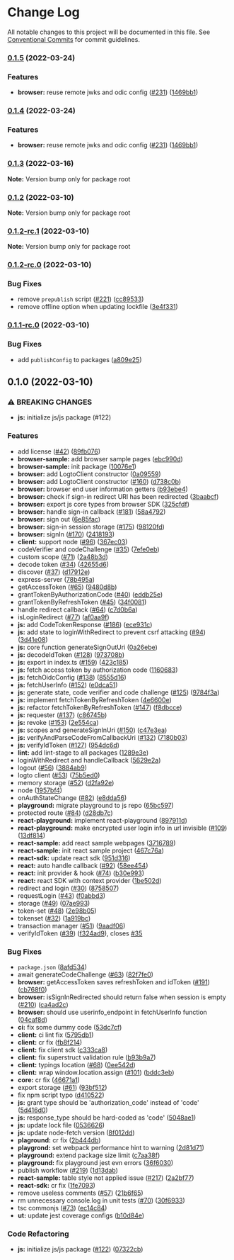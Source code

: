 # Change Log

All notable changes to this project will be documented in this file.
See [Conventional Commits](https://conventionalcommits.org) for commit guidelines.

### [0.1.5](https://github.com/logto-io/js/compare/v0.1.3...v0.1.5) (2022-03-24)


### Features

* **browser:** reuse remote jwks and odic config ([#231](https://github.com/logto-io/js/issues/231)) ([1469bb1](https://github.com/logto-io/js/commit/1469bb16a5009aaca5f42b73add341204e7accf4))



### [0.1.4](https://github.com/logto-io/js/compare/v0.1.3...v0.1.4) (2022-03-24)


### Features

* **browser:** reuse remote jwks and odic config ([#231](https://github.com/logto-io/js/issues/231)) ([1469bb1](https://github.com/logto-io/js/commit/1469bb16a5009aaca5f42b73add341204e7accf4))



### [0.1.3](https://github.com/logto-io/js/compare/v0.1.2...v0.1.3) (2022-03-16)

**Note:** Version bump only for package root





### [0.1.2](https://github.com/logto-io/js/compare/v0.1.2-rc.1...v0.1.2) (2022-03-10)

**Note:** Version bump only for package root





### [0.1.2-rc.1](https://github.com/logto-io/js/compare/v0.1.2-rc.0...v0.1.2-rc.1) (2022-03-10)

**Note:** Version bump only for package root





### [0.1.2-rc.0](https://github.com/logto-io/js/compare/v0.1.1-rc.0...v0.1.2-rc.0) (2022-03-10)


### Bug Fixes

* remove `prepublish` script ([#221](https://github.com/logto-io/js/issues/221)) ([cc89533](https://github.com/logto-io/js/commit/cc895337762cf7740578a8eb14835ed0d5d72905))
* remove offline option when updating lockfile ([3e4f331](https://github.com/logto-io/js/commit/3e4f331859abfafece2b35761aa142f8543b8713))



### [0.1.1-rc.0](https://github.com/logto-io/js/compare/v0.1.0...v0.1.1-rc.0) (2022-03-10)


### Bug Fixes

* add `publishConfig` to packages ([a809e25](https://github.com/logto-io/js/commit/a809e257982f7d3c31f104fa5daf983c535adfc5))



## 0.1.0 (2022-03-10)


### ⚠ BREAKING CHANGES

* **js:** initialize js/js package (#122)

### Features

* add license ([#42](https://github.com/logto-io/js/issues/42)) ([89fb076](https://github.com/logto-io/js/commit/89fb076b4c400adf3a0556af10f3f76466bf5e7f))
* **browser-sample:** add browser sample pages ([ebc990d](https://github.com/logto-io/js/commit/ebc990d1407a6c6967ce5cc9e9a50158b9d1a3b9))
* **browser-sample:** init package ([10076e1](https://github.com/logto-io/js/commit/10076e15e6c491c2584cb8a0269f0d7bfddef526))
* **browser:** add LogtoClient constructor ([0a09559](https://github.com/logto-io/js/commit/0a09559e25eb2badcfe390ad0e99756c8ef96f1c))
* **browser:** add LogtoClient constructor ([#160](https://github.com/logto-io/js/issues/160)) ([d738c0b](https://github.com/logto-io/js/commit/d738c0b842476f1ba72e0acd1ee1dd79d0689ce0))
* **browser:** browser end user information getters ([b93ebe4](https://github.com/logto-io/js/commit/b93ebe40c04fc76c365b72761a05a01416e4bee2))
* **browser:** check if sign-in redirect URI has been redirected ([3baabcf](https://github.com/logto-io/js/commit/3baabcff3776ef9be5064870b979a517df4c1fd8))
* **browser:** export js core types from browser SDK ([325cfdf](https://github.com/logto-io/js/commit/325cfdf7dc61202b369d535a91fe71b81b78248c))
* **browser:** handle sign-in callback  ([#181](https://github.com/logto-io/js/issues/181)) ([58a4792](https://github.com/logto-io/js/commit/58a47924923bae27f69db6585322820c634f4688))
* **browser:** sign out ([6e85fac](https://github.com/logto-io/js/commit/6e85facc8d71d1b62e2eb57e1ffa29061fd8e68e))
* **browser:** sign-in session storage ([#175](https://github.com/logto-io/js/issues/175)) ([98120fd](https://github.com/logto-io/js/commit/98120fd69bcdbf5262972adcf5116bb97aab7c50))
* **browser:** signIn ([#170](https://github.com/logto-io/js/issues/170)) ([2418193](https://github.com/logto-io/js/commit/24181931643472318345678ec68b7e874a72fd5a))
* **client:** support node ([#96](https://github.com/logto-io/js/issues/96)) ([367ec03](https://github.com/logto-io/js/commit/367ec036dbe9d4243ca9c4544e8a67dcf31d436b))
* codeVerifier and codeChallenge ([#35](https://github.com/logto-io/js/issues/35)) ([7efe0eb](https://github.com/logto-io/js/commit/7efe0eb2d2e0cc9e543544be77af8dc5c3e10b0d))
* custom scope ([#71](https://github.com/logto-io/js/issues/71)) ([2a48b3d](https://github.com/logto-io/js/commit/2a48b3d5069cc4616d501c622947715621cae358))
* decode token ([#34](https://github.com/logto-io/js/issues/34)) ([42655d6](https://github.com/logto-io/js/commit/42655d6e7cd46c5458e41a62907fdfc719cca4bb))
* discover ([#37](https://github.com/logto-io/js/issues/37)) ([d17912e](https://github.com/logto-io/js/commit/d17912e6ee7a5c9359bf5bea69aa25e53f1b305a))
* express-server ([78b495a](https://github.com/logto-io/js/commit/78b495a115dc5cb78594df866cc557f6f4d32d96))
* getAccessToken ([#65](https://github.com/logto-io/js/issues/65)) ([9480d8b](https://github.com/logto-io/js/commit/9480d8b63e66e8e9cf1c50d3d9bc552e52aa8a7d))
* grantTokenByAuthorizationCode ([#40](https://github.com/logto-io/js/issues/40)) ([eddb25e](https://github.com/logto-io/js/commit/eddb25e26122b5a3e9f8c3ab24b58f7bf6db301c))
* grantTokenByRefreshToken ([#45](https://github.com/logto-io/js/issues/45)) ([34f0081](https://github.com/logto-io/js/commit/34f0081585fd3d1e5d5db97618a5ed072957a01b))
* handle redirect callback ([#64](https://github.com/logto-io/js/issues/64)) ([c7d0b6a](https://github.com/logto-io/js/commit/c7d0b6a53a66d531dfd6c01c5f8b0babb3ae0419))
* isLoginRedirect ([#77](https://github.com/logto-io/js/issues/77)) ([af0aa9f](https://github.com/logto-io/js/commit/af0aa9f308427d393cb8872d8680480aee3f359b))
* **js:** add CodeTokenResponse ([#186](https://github.com/logto-io/js/issues/186)) ([ece931c](https://github.com/logto-io/js/commit/ece931c3556a3fb654127ef258e25c141e27fa7a))
* **js:** add state to loginWithRedirect to prevent csrf attacking ([#94](https://github.com/logto-io/js/issues/94)) ([3d41e08](https://github.com/logto-io/js/commit/3d41e08da84c648d0dbe9926cc5a4f2f6f432a28))
* **js:** core function generateSignOutUri ([0a26ebe](https://github.com/logto-io/js/commit/0a26ebea93d08e559fb81ef930aa0e604b90b24f))
* **js:** decodeIdToken ([#128](https://github.com/logto-io/js/issues/128)) ([973708b](https://github.com/logto-io/js/commit/973708b7f3f518b85591384a6d1392b74ef71ab1))
* **js:** export in index.ts ([#159](https://github.com/logto-io/js/issues/159)) ([423c185](https://github.com/logto-io/js/commit/423c1851e6339a5069559abc564e229aa111529a))
* **js:** fetch access token by authorization code ([1160683](https://github.com/logto-io/js/commit/1160683f2eabde8f988c01cddd829fc480b54b20))
* **js:** fetchOidcConfig ([#138](https://github.com/logto-io/js/issues/138)) ([8555d16](https://github.com/logto-io/js/commit/8555d169e82d7b814b017583ad2f924b3a6ac45d))
* **js:** fetchUserInfo ([#152](https://github.com/logto-io/js/issues/152)) ([e0dca51](https://github.com/logto-io/js/commit/e0dca5153354966470c00d8c23a8066e26fb27e2))
* **js:** generate state, code verifier and code challenge ([#125](https://github.com/logto-io/js/issues/125)) ([9784f3a](https://github.com/logto-io/js/commit/9784f3a97f4d84d9945cd46b8a6a9b93b33b8964))
* **js:** implement fetchTokenByRefreshToken ([4e6600e](https://github.com/logto-io/js/commit/4e6600e6035fb2b849d224c171ca1bc29b34cb3e))
* **js:** refactor fetchTokenByRefreshToken ([#147](https://github.com/logto-io/js/issues/147)) ([f8dbcce](https://github.com/logto-io/js/commit/f8dbcce16ce9af14936807d7eb59e0d7bbde8edd))
* **js:** requester ([#137](https://github.com/logto-io/js/issues/137)) ([c86745b](https://github.com/logto-io/js/commit/c86745bab035543b3d14dc5fe1433e413d3d51f2))
* **js:** revoke ([#153](https://github.com/logto-io/js/issues/153)) ([2e554ca](https://github.com/logto-io/js/commit/2e554ca79b9ec1b140da2a81704d0e65d5a751eb))
* **js:** scopes and generateSignInUri ([#150](https://github.com/logto-io/js/issues/150)) ([c47e3ea](https://github.com/logto-io/js/commit/c47e3ea4a94c35e63e0d77bcc27438c380c657ca))
* **js:** verifyAndParseCodeFromCallbackUri ([#132](https://github.com/logto-io/js/issues/132)) ([7180b03](https://github.com/logto-io/js/commit/7180b031c53161dd3ff77115e1e0e5d3fa73b224))
* **js:** verifyIdToken ([#127](https://github.com/logto-io/js/issues/127)) ([954dc6d](https://github.com/logto-io/js/commit/954dc6d9f046e752f635248bcd87e15cf02fb63e))
* **lint:** add lint-stage to all packages ([1289e3e](https://github.com/logto-io/js/commit/1289e3e11896d4fc68bb465d94d52f7cc4e90064))
* loginWithRedirect and handleCallback ([5629e2a](https://github.com/logto-io/js/commit/5629e2afd04429d88ad5db80b514161da0474a88))
* logout ([#56](https://github.com/logto-io/js/issues/56)) ([3884ab9](https://github.com/logto-io/js/commit/3884ab9523d5821eb5d25a418c6dd10a1937f003))
* logto client ([#53](https://github.com/logto-io/js/issues/53)) ([75b5ed0](https://github.com/logto-io/js/commit/75b5ed0b4eac376406a1c6dca9f3c75246b82de6))
* memory storage ([#52](https://github.com/logto-io/js/issues/52)) ([d2fa92e](https://github.com/logto-io/js/commit/d2fa92ece27db4713ce3597f8b495772bbc065f1))
* node ([1957bf4](https://github.com/logto-io/js/commit/1957bf4c09bba98a8b8272cfb9f8a4d1156cf9a4))
* onAuthStateChange ([#82](https://github.com/logto-io/js/issues/82)) ([e8dda56](https://github.com/logto-io/js/commit/e8dda5632bb4b7ad6e0901154484ab035a699afd))
* **playground:** migrate playground to js repo ([65bc597](https://github.com/logto-io/js/commit/65bc597453fb0f16cc7bd9e329509518ce8e8680))
* protected route ([#84](https://github.com/logto-io/js/issues/84)) ([d28db7c](https://github.com/logto-io/js/commit/d28db7c98fe596a31013bda51645b129b3d0bda9))
* **react-playground:** implement react-playground ([897911d](https://github.com/logto-io/js/commit/897911dcdbd2a574374f0eb5794ac4684ec06859))
* **react-playground:** make encrypted user login info in url invisible ([#109](https://github.com/logto-io/js/issues/109)) ([13df814](https://github.com/logto-io/js/commit/13df8142d8e318a5782ec35d6661f76326b85766))
* **react-sample:** add react sample webpages ([3716789](https://github.com/logto-io/js/commit/3716789b9df75f5a0e593b43cf24a0138315e2ff))
* **react-sample:** init react sample project ([467c76a](https://github.com/logto-io/js/commit/467c76a8ced26cdb8459a729412101a6ad186824))
* **react-sdk:** update react sdk ([951d316](https://github.com/logto-io/js/commit/951d316fc6efae955b0e79a0a7cc8f80bfe91bce))
* **react:** auto handle callback ([#92](https://github.com/logto-io/js/issues/92)) ([58ee454](https://github.com/logto-io/js/commit/58ee45453780edde82d3ff8d8cb2fb00a779a8f9))
* **react:** init provider & hook ([#74](https://github.com/logto-io/js/issues/74)) ([b30e993](https://github.com/logto-io/js/commit/b30e993e3483ebcb340dd318e12e640eddf2360e))
* **react:** react SDK with context provider ([1be502d](https://github.com/logto-io/js/commit/1be502d333c25209be44bd3a34911d3546555d7f))
* redirect and login ([#30](https://github.com/logto-io/js/issues/30)) ([8758507](https://github.com/logto-io/js/commit/87585079fe168749eaaaea24ec01d05936a2abfa))
* requestLogin ([#43](https://github.com/logto-io/js/issues/43)) ([f0abbd3](https://github.com/logto-io/js/commit/f0abbd3f3e500411c131d4afc83374625113abdf))
* storage ([#49](https://github.com/logto-io/js/issues/49)) ([07ae993](https://github.com/logto-io/js/commit/07ae993d781bfb675f6b7d506fc6714a682b4bfd))
* token-set ([#48](https://github.com/logto-io/js/issues/48)) ([2e98b05](https://github.com/logto-io/js/commit/2e98b056d92b93f3fdd3e3588c3f996e715a179d))
* tokenset ([#32](https://github.com/logto-io/js/issues/32)) ([1a919bc](https://github.com/logto-io/js/commit/1a919bcd4a3a8eb903c5dae0c5066c1c4c85049f))
* transaction manager ([#51](https://github.com/logto-io/js/issues/51)) ([9aadf06](https://github.com/logto-io/js/commit/9aadf06a72309fef9abddfe5d410e8d78a3c7971))
* verifyIdToken ([#39](https://github.com/logto-io/js/issues/39)) ([f324ad9](https://github.com/logto-io/js/commit/f324ad962e28159572899a541b0e929279b0f763)), closes [#35](https://github.com/logto-io/js/issues/35)


### Bug Fixes

* `package.json` ([8afd534](https://github.com/logto-io/js/commit/8afd534e5d79db29c9ef1aa55cfa94549ea025b8))
* await generateCodeChallenge ([#63](https://github.com/logto-io/js/issues/63)) ([82f7fe0](https://github.com/logto-io/js/commit/82f7fe0bf4d47ac7d090e39ebe520c89aba5aea6))
* **browser:** getAccessToken saves refreshToken and idToken ([#191](https://github.com/logto-io/js/issues/191)) ([cb768f0](https://github.com/logto-io/js/commit/cb768f0a2b1353dbeab427b04fcd21f932a4b061))
* **browser:** isSignInRedirected should return false when session is empty ([#210](https://github.com/logto-io/js/issues/210)) ([ca4ad2c](https://github.com/logto-io/js/commit/ca4ad2c0f2ab5a723a33b9c3dae2bd76c92f9b43))
* **browser:** should use userinfo_endpoint in fetchUserInfo function ([04caf8d](https://github.com/logto-io/js/commit/04caf8d43af099a15f58d4e7653a453f56733e6d))
* **ci:** fix some dummy code ([53dc7cf](https://github.com/logto-io/js/commit/53dc7cf0a37cfbed5ef34725edebf6a8de7ce144))
* **client:** ci lint fix ([5795db1](https://github.com/logto-io/js/commit/5795db10375351fb53b6495426b83ec2c3112f38))
* **client:** cr fix ([fb8f214](https://github.com/logto-io/js/commit/fb8f2146d0c79cedf008be2daca80c2b490137c6))
* **client:** fix client sdk ([c333ca8](https://github.com/logto-io/js/commit/c333ca81540e3781dc953f5462f85dc77b9b0f1f))
* **client:** fix superstruct validation rule ([b93b9a7](https://github.com/logto-io/js/commit/b93b9a77896d50e66660f6933ca1df23ce4fba55))
* **client:** typings location ([#68](https://github.com/logto-io/js/issues/68)) ([0ee542d](https://github.com/logto-io/js/commit/0ee542dc51cd387303164cb264d216d71c7886b1))
* **client:** wrap window.location.assign ([#101](https://github.com/logto-io/js/issues/101)) ([bddc3eb](https://github.com/logto-io/js/commit/bddc3eb7f98bf23987c296a44eb7beccf8c11c3b))
* **core:** cr fix ([46671a1](https://github.com/logto-io/js/commit/46671a1a126244c5a62e423ecc7f487811bf1ccb))
* export storage ([#61](https://github.com/logto-io/js/issues/61)) ([93bf512](https://github.com/logto-io/js/commit/93bf5127432f87fcdbf175f7cba63bf06bc1b3e0))
* fix npm script typo ([d410522](https://github.com/logto-io/js/commit/d4105227c9ed9db1e0939a0dd11f0e1bb3264096))
* **js:** grant type should be 'authorization_code'  instead of 'code' ([5d416d0](https://github.com/logto-io/js/commit/5d416d0bb0901dc7fd7b79afdb504a1cdf11b901))
* **js:** response_type should be hard-coded as 'code' ([5048ae1](https://github.com/logto-io/js/commit/5048ae152f15a9fd5c2626c5e6c54d8fd327aadb))
* **js:** update lock file ([0536626](https://github.com/logto-io/js/commit/0536626c2c54e531f475baf784aeeae4786c119e))
* **js:** update node-fetch version ([8f012dd](https://github.com/logto-io/js/commit/8f012dd962e234d59a5d2e4f7397e863ee97f02d))
* **plaground:** cr fix ([2b444db](https://github.com/logto-io/js/commit/2b444db8d75414bbab0b871c9f55fa1f5560e942))
* **playgrond:** set webpack performance hint to warning ([2d81d71](https://github.com/logto-io/js/commit/2d81d71089bae979e082abf77be10ef99820555f))
* **playground:** extend package size limit ([c7aa38f](https://github.com/logto-io/js/commit/c7aa38f986dc567c3847d656248de1b7baf05adb))
* **playground:** fix playground jest evn errors ([36f6030](https://github.com/logto-io/js/commit/36f6030b387f92ce8284e7fefd461f0fd486ed2a))
* publish workflow ([#219](https://github.com/logto-io/js/issues/219)) ([1d13dab](https://github.com/logto-io/js/commit/1d13dabfcbea913c5bbcb371dc2b34082f65e604))
* **react-sample:** table style not applied issue ([#217](https://github.com/logto-io/js/issues/217)) ([2a2bf77](https://github.com/logto-io/js/commit/2a2bf779f3364eb5ccea8bddb6a51fdf0369ef2f))
* **react-sdk:** cr fix ([1fe7093](https://github.com/logto-io/js/commit/1fe709356860117ed0e5f9ed79123cb3c17727b9))
* remove useless comments ([#57](https://github.com/logto-io/js/issues/57)) ([21b6f65](https://github.com/logto-io/js/commit/21b6f658ab0a9a382f7404fdaa7b96d4b37a6c1e))
* rm unnecessary console.log in unit tests ([#70](https://github.com/logto-io/js/issues/70)) ([30f6933](https://github.com/logto-io/js/commit/30f6933db66a34253108840d0c1f701440da7623))
* tsc commonjs ([#73](https://github.com/logto-io/js/issues/73)) ([ec14c84](https://github.com/logto-io/js/commit/ec14c84bc974119cd4109fcd761bdea6b6a65d1f))
* **ut:** update jest coverage configs ([b10d84e](https://github.com/logto-io/js/commit/b10d84edbf6c1639bfaa4dbb9fa41f4a10543bde))


### Code Refactoring

* **js:** initialize js/js package ([#122](https://github.com/logto-io/js/issues/122)) ([07322cb](https://github.com/logto-io/js/commit/07322cb02dd461cc69dc1f7bf815c649e91046da))
